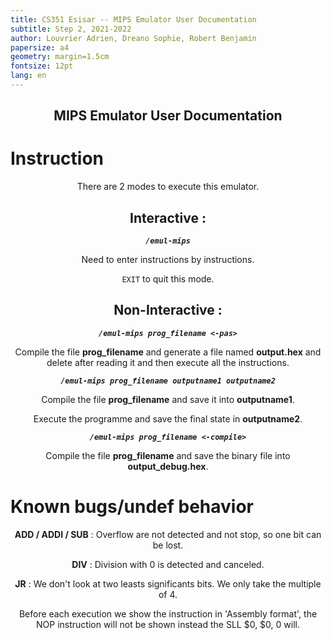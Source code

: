 ```yaml
---
title: CS351 Esisar -- MIPS Emulator User Documentation
subtitle: Step 2, 2021-2022 
author: Louvrier Adrien, Dreano Sophie, Robert Benjamin
papersize: a4
geometry: margin=1.5cm
fontsize: 12pt
lang: en
---
```


<div style="text-align: center;">

## MIPS Emulator User Documentation

</div>

# **Instruction**
<div style="text-align: center;">
There are 2 modes to execute this emulator.

## **Interactive** :
***`/emul-mips`***

Need to enter instructions by instructions.

`EXIT` to quit this mode.

## **Non-Interactive** : 

***`/emul-mips prog_filename <-pas>`***

Compile the file **prog_filename** and generate a file named **output.hex** and delete after reading it and then execute all the instructions.

***`/emul-mips prog_filename outputname1 outputname2`***

Compile the file **prog_filename** and save it into **outputname1**.

Execute the programme and save the final state in **outputname2**.

***`/emul-mips prog_filename <-compile>`***

Compile the file **prog_filename** and save the binary file into **output_debug.hex**.
</div>


# **Known bugs/undef behavior**
<div style="text-align: center;">

**ADD / ADDI / SUB** : Overflow are not detected and not stop, so one bit can be lost.

**DIV** : Division with 0 is detected and canceled.

**JR** : We don't look at two leasts significants bits. We only take the multiple of 4.

Before each execution we show the instruction in 'Assembly format', the NOP instruction will not be shown instead the SLL $0, $0, 0 will.
</div>
